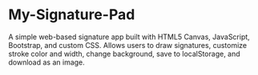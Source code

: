 # My-Signature-Pad
A simple web-based signature app built with HTML5 Canvas, JavaScript, Bootstrap, and custom CSS. Allows users to draw signatures, customize stroke color and width, change background, save to localStorage, and download as an image.
